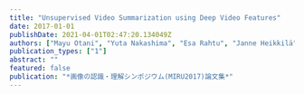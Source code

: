 ```yaml
---
title: "Unsupervised Video Summarization using Deep Video Features"
date: 2017-01-01
publishDate: 2021-04-01T02:47:20.134049Z
authors: ["Mayu Otani", "Yuta Nakashima", "Esa Rahtu", "Janne Heikkilä", "Naokazu Yokoya"]
publication_types: ["1"]
abstract: ""
featured: false
publication: "*画像の認識・理解シンポジウム(MIRU2017)論文集*"
---
```


